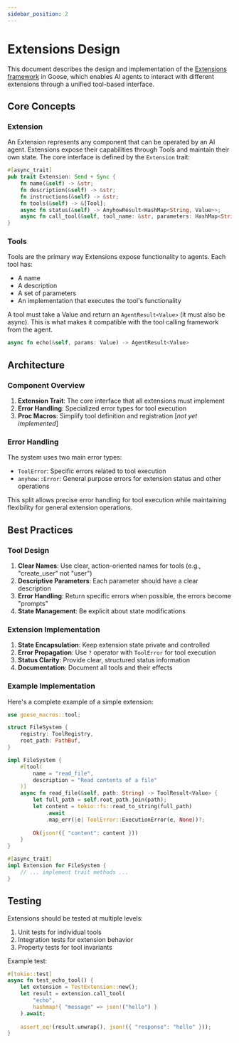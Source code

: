 ```yaml
---
sidebar_position: 2
---
```


# Extensions Design

This document describes the design and implementation of the [Extensions framework](/docs/getting-started/using-extensions) in Goose, which enables AI agents to interact with different extensions through a unified tool-based interface.

## Core Concepts

### Extension
An Extension represents any component that can be operated by an AI agent. Extensions expose their capabilities through Tools and maintain their own state. The core interface is defined by the `Extension` trait:

```rust
#[async_trait]
pub trait Extension: Send + Sync {
    fn name(&self) -> &str;
    fn description(&self) -> &str;
    fn instructions(&self) -> &str;
    fn tools(&self) -> &[Tool];
    async fn status(&self) -> AnyhowResult<HashMap<String, Value>>;
    async fn call_tool(&self, tool_name: &str, parameters: HashMap<String, Value>) -> ToolResult<Value>;
}
```

### Tools
Tools are the primary way Extensions expose functionality to agents. Each tool has:
- A name
- A description
- A set of parameters
- An implementation that executes the tool's functionality

A tool must take a Value and return an `AgentResult<Value>` (it must also be async). This
is what makes it compatible with the tool calling framework from the agent. 

```rust
async fn echo(&self, params: Value) -> AgentResult<Value>
```

## Architecture

### Component Overview

1. **Extension Trait**: The core interface that all extensions must implement
2. **Error Handling**: Specialized error types for tool execution
3. **Proc Macros**: Simplify tool definition and registration [*not yet implemented*]

### Error Handling

The system uses two main error types:
- `ToolError`: Specific errors related to tool execution
- `anyhow::Error`: General purpose errors for extension status and other operations

This split allows precise error handling for tool execution while maintaining flexibility for general extension operations.

## Best Practices

### Tool Design

1. **Clear Names**: Use clear, action-oriented names for tools (e.g., "create_user" not "user")
2. **Descriptive Parameters**: Each parameter should have a clear description
3. **Error Handling**: Return specific errors when possible, the errors become "prompts"
4. **State Management**: Be explicit about state modifications

### Extension Implementation

1. **State Encapsulation**: Keep extension state private and controlled
2. **Error Propagation**: Use `?` operator with `ToolError` for tool execution
3. **Status Clarity**: Provide clear, structured status information
4. **Documentation**: Document all tools and their effects

### Example Implementation

Here's a complete example of a simple extension:

```rust
use goose_macros::tool;

struct FileSystem {
    registry: ToolRegistry,
    root_path: PathBuf,
}

impl FileSystem {
    #[tool(
        name = "read_file",
        description = "Read contents of a file"
    )]
    async fn read_file(&self, path: String) -> ToolResult<Value> {
        let full_path = self.root_path.join(path);
        let content = tokio::fs::read_to_string(full_path)
            .await
            .map_err(|e| ToolError::ExecutionError(e, None))?;
            
        Ok(json!({ "content": content }))
    }
}

#[async_trait]
impl Extension for FileSystem {
    // ... implement trait methods ...
}
```

## Testing

Extensions should be tested at multiple levels:
1. Unit tests for individual tools
2. Integration tests for extension behavior
3. Property tests for tool invariants

Example test:
```rust
#[tokio::test]
async fn test_echo_tool() {
    let extension = TestExtension::new();
    let result = extension.call_tool(
        "echo",
        hashmap!{ "message" => json!("hello") }
    ).await;
    
    assert_eq!(result.unwrap(), json!({ "response": "hello" }));
}
```